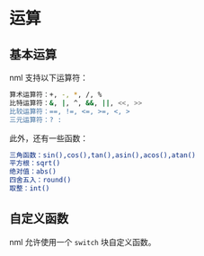 # 运算

## 基本运算

nml 支持以下运算符：

```bash
算术运算符：+, -, *, /, %
比特运算符：&, |, ^, &&, ||, <<, >>
比较运算符：==, !=, <=, >=, <, >
三元运算符：? :
```

此外，还有一些函数：

```bash
三角函数：sin(),cos(),tan(),asin(),acos(),atan()
平方根：sqrt()
绝对值：abs()
四舍五入：round()
取整：int()
```

## 自定义函数

nml 允许使用一个 `switch` 块自定义函数。
